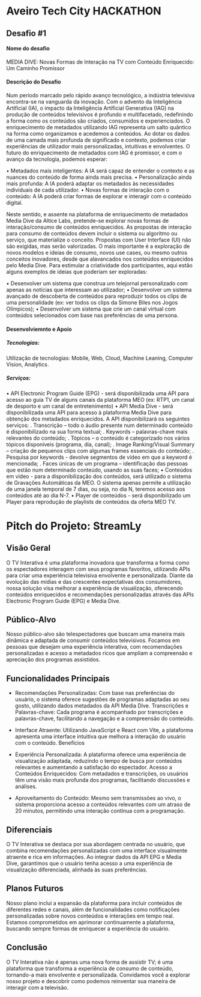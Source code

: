 # Aveiro Tech City HACKATHON

## Desafio #1

#### Nome do desafio
MEDIA DIVE: Novas Formas de Interação na TV com Conteúdo Enriquecido:
Um Caminho Promissor


#### Descrição do Desafio
Num período marcado pelo rápido avanço tecnológico, a indústria televisiva encontra-se na
vanguarda da inovação. Com o advento da Inteligência Artificial (IA), o impacto da Inteligência
Artificial Generativa (IAG) na produção de conteúdos televisivos é profundo e multifacetado,
redefinindo a forma como os conteúdos são criados, consumidos e experienciados. O
enriquecimento de metadados utilizando IAG representa um salto quântico na forma como
organizamos e acedemos a conteúdos. Ao dotar os dados de uma camada mais profunda de
significado e contexto, podemos criar experiências de utilizador mais personalizadas, intuitivas e
envolventes. O futuro do enriquecimento de metadados com IAG é promissor, e com o avanço da
tecnologia, podemos esperar:

• Metadados mais inteligentes: A IA será capaz de entender o contexto e as nuances do conteúdo
de forma ainda mais precisa.
• Personalização ainda mais profunda: A IA poderá adaptar os metadados às necessidades
individuais de cada utilizador.
• Novas formas de interação com o conteúdo: A IA poderá criar formas de explorar e interagir
com o conteúdo digital.

Neste sentido, e assente na plataforma de enriquecimento de metadados Media Dive da Altice
Labs, pretende-se explorar novas formas de interação/consumo de conteúdos enriquecidos.
As propostas de interação para consumo de conteúdos devem incluir o sistema ou algoritmo
ou serviço, que materialize o conceito. Propostas com User Interface (UI) não são exigidas, mas
serão valorizadas. O mais importante é a exploração de novos modelos e ideias de consumo,
novos use cases, ou mesmo outros conceitos inovadores, desde que alavancados nos conteúdos
enriquecidos pelo Media Dive.
Para estimular a criatividade dos participantes, aqui estão alguns exemplos de ideias que
poderiam ser exploradas:

• Desenvolver um sistema que construa um telejornal personalizado com apenas as notícias que
interessam ao utilizador;
• Desenvolver um sistema avançado de descoberta de conteúdos para reproduzir todos os clips
de uma personalidade (ex: ver todos os clips da Simone Biles nos Jogos Olímpicos);
• Desenvolver um sistema que crie um canal virtual com conteúdos selecionados com base nas
preferências de uma persona.

#### Desenvolviemnto e Apoio
##### Tecnologias:
Utilização de tecnologias: Mobile, Web, Cloud, Machine Leaning, Computer Vision, Analytics.

##### Serviços:
• API Electronic Program Guide (EPG) - será disponibilizada uma API para acesso ao guia TV de
alguns canais da plataforma MEO (ex: RTP1, um canal de desporto e um canal de entretenimento)
• API Media Dive - será disponibilizada uma API para acesso à plataforma Media Dive para
obtenção dos metadados enriquecidos. A API disponibilizará os seguintes serviços:
. Transcrição – todo o áudio presente num determinado conteúdo é disponibilizado na sua
forma textual;
. Keywords – palavras-chave mais relevantes do conteúdo;
. Tópicos – o conteúdo é categorizado nos vários tópicos disponíveis (programa, dia, canal);
. Image Ranking/Visual Summary – criação de pequenos clips com algumas frames essenciais
do conteúdo;
. Pesquisa por keywords - devolve segmentos de vídeo em que a keyword é mencionada;
. Faces únicas de um programa – identificação das pessoas que estão num determinado
conteúdo, usando as suas faces;
• Conteúdos em vídeo - para a disponibilização dos conteúdos, será utilizado o sistema de
Gravações Automáticas da MEO. O sistema apenas permite a utilização de uma janela temporal
de 7 dias, ou seja, no dia N, teremos acesso aos conteúdos até ao dia N-7.
• Player de conteúdos - será disponibilizado um Player para reprodução de playlists de
conteúdos da oferta MEO TV.

# Pitch do Projeto: StreamLy

## Visão Geral
O TV Interativa é uma plataforma inovadora que transforma a forma como os espectadores interagem com seus programas favoritos, utilizando APIs para criar uma experiência televisiva envolvente e personalizada. Diante da evolução das mídias e das crescentes expectativas dos consumidores, nossa solução visa melhorar a experiência de visualização, oferecendo conteúdos enriquecidos e recomendações personalizadas através das APIs Electronic Program Guide (EPG) e Media Dive.

## Público-Alvo
Nosso público-alvo são telespectadores que buscam uma maneira mais dinâmica e adaptada de consumir conteúdos televisivos. Focamos em pessoas que desejam uma experiência interativa, com recomendações personalizadas e acesso a metadados ricos que ampliam a compreensão e apreciação dos programas assistidos.

## Funcionalidades Principais

- Recomendações Personalizadas: Com base nas preferências do usuário, o sistema oferece sugestões de programas adaptadas ao seu gosto, utilizando dados metadados da API Media Dive.
Transcrições e Palavras-chave: Cada programa é acompanhado por transcrições e palavras-chave, facilitando a navegação e a compreensão do conteúdo.

- Interface Atraente: Utilizando JavaScript e React com Vite, a plataforma apresenta uma interface intuitiva que melhora a interação do usuário com o conteúdo.
Benefícios

- Experiência Personalizada: A plataforma oferece uma experiência de visualização adaptada, reduzindo o tempo de busca por conteúdos relevantes e aumentando a satisfação do espectador.
Acesso a Conteúdos Enriquecidos: Com metadados e transcrições, os usuários têm uma visão mais profunda dos programas, facilitando discussões e análises.

- Aproveitamento do Conteúdo: Mesmo sem transmissões ao vivo, o sistema proporciona acesso a conteúdos relevantes com um atraso de 20 minutos, permitindo uma interação contínua com a programação.

## Diferenciais
O TV Interativa se destaca por sua abordagem centrada no usuário, que combina recomendações personalizadas com uma interface visualmente atraente e rica em informações. Ao integrar dados da API EPG e Media Dive, garantimos que o usuário tenha acesso a uma experiência de visualização diferenciada, alinhada às suas preferências.

## Planos Futuros
Nosso plano inclui a expansão da plataforma para incluir conteúdos de diferentes redes e canais, além de funcionalidades como notificações personalizadas sobre novos conteúdos e interações em tempo real. Estamos comprometidos em aprimorar continuamente a plataforma, buscando sempre formas de enriquecer a experiência do usuário.

## Conclusão
O TV Interativa não é apenas uma nova forma de assistir TV; é uma plataforma que transforma a experiência de consumo de conteúdo, tornando-a mais envolvente e personalizada. Convidamos você a explorar nosso projeto e descobrir como podemos reinventar sua maneira de interagir com a televisão.